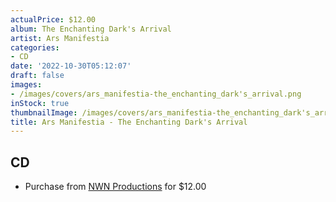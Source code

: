```yaml
---
actualPrice: $12.00
album: The Enchanting Dark's Arrival
artist: Ars Manifestia
categories:
- CD
date: '2022-10-30T05:12:07'
draft: false
images:
- /images/covers/ars_manifestia-the_enchanting_dark's_arrival.png
inStock: true
thumbnailImage: /images/covers/ars_manifestia-the_enchanting_dark's_arrival-thumb.png
title: Ars Manifestia - The Enchanting Dark's Arrival
---
```


## CD
* Purchase from [NWN Productions](http://shop.nwnprod.com/index.php?route=product/product&path=93&product_id=28907&sort=pd.name&order=ASC) for $12.00
